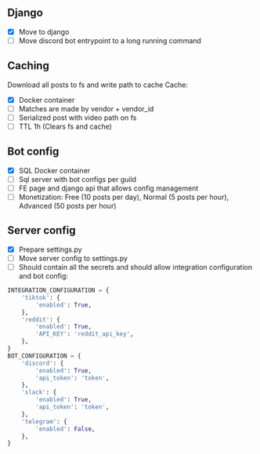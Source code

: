 ## Django
- [x] Move to django
- [ ] Move discord bot entrypoint to a long running command

## Caching
Download all posts to fs and write path to cache
Cache:
- [x] Docker container
- [ ] Matches are made by vendor + vendor_id
- [ ] Serialized post with video path on fs
- [ ] TTL 1h (Clears fs and cache)

## Bot config
- [x] SQL Docker container
- [ ] Sql server with bot configs per guild
- [ ] FE page and django api that allows config management
- [ ] Monetization: Free (10 posts per day), Normal (5 posts per hour), Advanced (50 posts per hour)

## Server config
- [x] Prepare settings.py
- [ ] Move server config to settings.py
- [ ] Should contain all the secrets and should allow integration configuration and bot config:

```python
INTEGRATION_CONFIGURATION = {
    'tiktok': {
        'enabled': True,
    },
    'reddit': {
        'enabled': True,
        'API_KEY': 'reddit_api_key',
    },
}
BOT_CONFIGURATION = {
    'discord': {
        'enabled': True,
        'api_token': 'token',
    },
    'slack': {
        'enabled': True,
        'api_token': 'token',
    },
    'telegram': {
        'enabled': False,
    },
}
```
